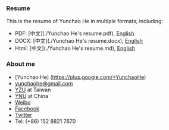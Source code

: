 ### Resume
This is the resume of Yunchao He in multiple formats, including:
* PDF: [中文](./Yunchao He's resume.pdf), [English]()
* DOCX: [中文](./Yunchao He's resume.docx), [English]()
* Html:  [中文](./Yunchao He's resume.md), [English]()

### About me
* [Yunchao He] (https://plus.google.com/+YunchaoHe)
* yunchaohe@gmail.com
* [YZU](http://www.yzu.edu.tw/) at Taiwan
* [YNU](http://www.ynu.edu.cn/) at China
* [Weibo](http://weibo.com/heyunchao)
* [Facebook](https://www.facebook.com/yunchao.h)
* [Twitter](https://twitter.com/candlewill)
* Tel: (+86) 152 8821 7670